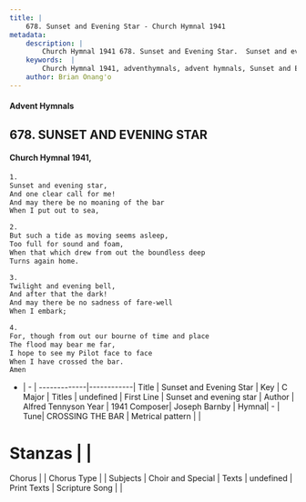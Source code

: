```yaml
---
title: |
    678. Sunset and Evening Star - Church Hymnal 1941
metadata:
    description: |
        Church Hymnal 1941 678. Sunset and Evening Star.  Sunset and evening star,  And one clear call for me!  And may there be no moaning of the bar  When I put out to sea, 
    keywords:  |
        Church Hymnal 1941, adventhymnals, advent hymnals, Sunset and Evening Star, Sunset and evening star. 
    author: Brian Onang'o
---
```


#### Advent Hymnals
## 678. SUNSET AND EVENING STAR
####  Church Hymnal 1941,

```txt
1.
Sunset and evening star, 
And one clear call for me! 
And may there be no moaning of the bar 
When I put out to sea, 

2.
But such a tide as moving seems asleep, 
Too full for sound and foam, 
When that which drew from out the boundless deep 
Turns again home. 

3.
Twilight and evening bell, 
And after that the dark! 
And may there be no sadness of fare-well 
When I embark; 

4.
For, though from out our bourne of time and place 
The flood may bear me far, 
I hope to see my Pilot face to face 
When I have crossed the bar. 
Amen

```

- |   -  |
-------------|------------|
Title | Sunset and Evening Star |
Key | C Major |
Titles | undefined |
First Line | Sunset and evening star |
Author | Alfred Tennyson
Year | 1941
Composer| Joseph Barnby |
Hymnal|  - |
Tune| CROSSING THE BAR |
Metrical pattern | |
# Stanzas |  |
Chorus |  |
Chorus Type |  |
Subjects | Choir and Special |
Texts | undefined |
Print Texts | 
Scripture Song |  |
    

